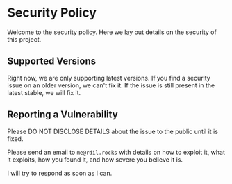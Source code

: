 # Security Policy

Welcome to the security policy. Here we lay out details on the security of this project.

## Supported Versions

Right now, we are only supporting latest versions. If you find a security issue on an older version, we can't fix it.
If the issue is still present in the latest stable, we will fix it.

## Reporting a Vulnerability

Please DO NOT DISCLOSE DETAILS about the issue to the public until it is fixed.

Please send an email to `me@rdil.rocks` with details on how to exploit it, what it exploits, how you found it, and how severe you believe it is.

I will try to respond as soon as I can.
